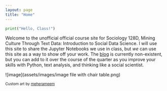 ```yaml
---
layout: page
title: "Home"
---
```


```python
print("Hello, Class!")
```
Welcome to the unofficial official course site for Sociology 128D, Mining Culture Through Text Data: Introduction to Social Data Science. I will use this site to share the Jupyter Notebooks we use in class, but *we* can use this site as a way to show off your work. The [blog](https://soc128d.github.io/blog/) is currently non-existent, but you can add to it over the course of the quarter as you improve your skills with Python, text analysis, and thinking like a social scientist.

![image](assets/images/image file with chair table.png)

<sub>Custom art by [meherameem](https://www.fiverr.com/meherameem)</sub>

